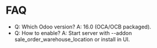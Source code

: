 # FAQ

- Q: Which Odoo version? A: 16.0 (OCA/OCB packaged).
- Q: How to enable? A: Start server with --addon sale_order_warehouse_location or install in UI.
